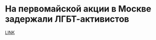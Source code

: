 # На первомайской акции в Москве задержали ЛГБТ-активистов



[LINK](https://varlamov.ru/1690780.html)